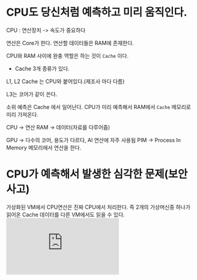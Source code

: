 # CPU도 당신처럼 예측하고 미리 움직인다.

CPU : 연산장치 -> 속도가 중요하다

연산은 Core가 한다. 연산할 데이터들은 RAM에 존재한다.

CPU와 RAM 사이에 완충 역할은 하는 것이 `Cache` 이다.

- Cache 3개 종류가 있다.

L1, L2 Cache 는 CPU와 붙어있다.(제조사 마다 다름)

L3는 코어가 같이 쓴다.

소위 예측은 Cache 에서 일어난다. CPU가 미리 예측해서 RAM에서 `Cache` 메모리로 미리 가져온다.


CPU -> 연산
RAM -> 데이터(자료를 다루어줌)


GPU -> 다수의 코어, 용도가 다르다, AI 연산에 자주 사용됨
PIM -> Process In Memory 메모리에서 연산을 한다.

# CPU가 예측해서 발생한 심각한 문제(보안사고)

가상화된 VM에서 CPU연산은 진짜 CPU에서 처리한다. 즉 2개의 가상머신중 하나가 읽어온 Cache 데이터를 다른 VM에서도 읽을 수 있다.
![참조](https://parksb.github.io/article/31.html)
